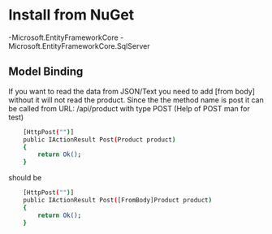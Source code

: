 
# Install from NuGet
-Microsoft.EntityFrameworkCore
-Microsoft.EntityFrameworkCore.SqlServer

## Model Binding
If you want to read the data from JSON/Text you need to add [from body] without it will not read the product.
Since the the method name is post it can be called from URL: /api/product with type POST (Help of POST man for test)
```sh
    [HttpPost("")]
    public IActionResult Post(Product product)
    {
        return Ok();
    }
```
should be
```sh
	[HttpPost("")]
    public IActionResult Post([FromBody]Product product)
    {
        return Ok();
    }
```

